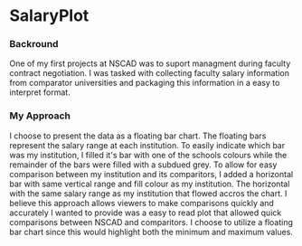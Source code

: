 # SalaryPlot

### Backround
One of my first projects at NSCAD was to suport managment during faculty contract negotiation.  I was tasked with collecting faculty salary information from comparator universities and packaging this information in a easy to interpret format.

### My Approach
I choose to present the data as a floating bar chart.  The floating bars represent the salary range at each institution.  To easily indicate which bar was my institution, I filled it's bar with one of the schools colours while the remainder of the bars were filled with a subdued grey.  To allow for easy comparison between my institution and its comparitors, I added a horizontal bar with same vertical range and fill colour as my institution.   The horizontal  with the same salary range as my institution that flowed accros the chart.     I believe this approach allows viewers to make comparisons quickly and accurately  I wanted to provide was a easy to read plot that allowed quick comparisons between NSCAD and comparitors.  I choose to utilize a floating bar chart since this would highlight both the minimum and maximum values.     
